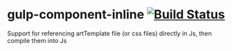 # gulp-component-inline [![Build Status](https://travis-ci.org/suanmei/gulp-component-inline.svg?branch=master)](https://travis-ci.org/suanmei/gulp-component-inline)
Support for referencing artTemplate file (or css files) directly in Js, then compile them into Js
